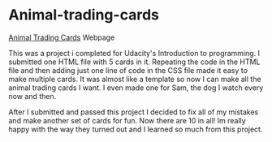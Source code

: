 # Animal-trading-cards

[Animal Trading Cards](https://briansegs.github.io/Animal-trading-cards/) Webpage

This was a project i completed for Udacity's Introduction to programming. I submitted one HTML file with 5 cards in it. Repeating the code in the HTML file and then adding just one line of code in the CSS file made it easy to make multiple cards. It was almost like a template so now I can make all the animal trading cards I want. I even made one for Sam, the dog I watch every now and then.

After I submitted and passed this project I decided to fix all of my mistakes and make another set of cards for fun. Now there are 10 in all! Im really happy with the way they turned out and I learned so much from this project.

